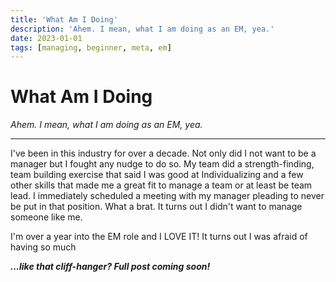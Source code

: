 ```yaml
---
title: 'What Am I Doing'
description: 'Ahem. I mean, what I am doing as an EM, yea.'
date: 2023-01-01
tags: [managing, beginner, meta, em]
---
```


# What Am I Doing

_Ahem. I mean, what I am doing as an EM, yea._

---

I've been in this industry for over a decade. Not only did I not want to be a manager but I fought any nudge to do so. My team did a strength-finding, team building exercise that said I was good at Individualizing and a few other skills that made me a great fit to manage a team or at least be team lead. I immediately scheduled a meeting with my manager pleading to never be put in that position. What a brat. It turns out I didn't want to manage someone like me.

I'm over a year into the EM role and I LOVE IT! It turns out I was afraid of having so much

_**...like that cliff-hanger? Full post coming soon!**_
